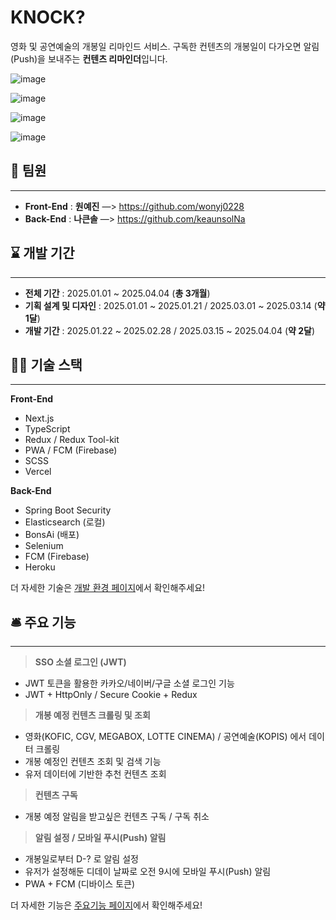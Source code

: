 # KNOCK?

영화 및 공연예술의 개봉일 리마인드 서비스. 
구독한 컨텐츠의 개봉일이 다가오면 알림(Push)을 보내주는 **컨텐츠 리마인더**입니다.

![image](https://github.com/user-attachments/assets/8ed878b7-0747-4ffd-acaf-f04b2cd6b64a)

![image](https://github.com/user-attachments/assets/9c1c74c8-5488-4206-8988-6fdc50754d86)

![image](https://github.com/user-attachments/assets/ad0710f9-5dc3-472e-9748-6d0d7e2043ec)

![image](https://github.com/user-attachments/assets/fba915e7-b273-41f0-8809-4c8641ee78b4)

## 👥 팀원

---

- **Front-End** : **원예진** —> https://github.com/wonyj0228
- **Back-End**  : **나큰솔** —> https://github.com/keaunsolNa

## ⌛ 개발 기간

---

- **전체 기간** : 2025.01.01 ~ 2025.04.04 (**총 3개월**)
- **기획 설계 및 디자인** : 2025.01.01 ~ 2025.01.21 / 2025.03.01 ~ 2025.03.14  (**약 1달**)
- **개발 기간** : 2025.01.22 ~ 2025.02.28 / 2025.03.15 ~ 2025.04.04 (**약 2달**)

## 👨‍💻 기술 스택

---

**Front-End**

- Next.js
- TypeScript
- Redux / Redux Tool-kit
- PWA / FCM (Firebase)
- SCSS
- Vercel

**Back-End**

- Spring Boot Security
- Elasticsearch (로컬)
- BonsAi (배포)
- Selenium
- FCM (Firebase)
- Heroku

더 자세한 기술은 [개발 환경 페이지](https://www.notion.so/1c3eb6c84ddd80f597d8efe374f69bab?pvs=21)에서 확인해주세요!

## 🛎️ 주요 기능

---

> **SSO 소셜 로그인 (JWT)**
> 
- JWT 토큰을 활용한 카카오/네이버/구글 소셜 로그인 기능
- JWT + HttpOnly / Secure Cookie + Redux

> **개봉 예정 컨텐츠 크롤링 및 조회**
> 
- 영화(KOFIC, CGV, MEGABOX, LOTTE CINEMA) / 공연예술(KOPIS) 에서 데이터 크롤링
- 개봉 예정인 컨텐츠 조회 및 검색 기능
- 유저 데이터에 기반한 추천 컨텐츠 조회

> **컨텐츠 구독**
> 
- 개봉 예정 알림을 받고싶은 컨텐츠 구독 / 구독 취소

> **알림 설정 / 모바일 푸시(Push) 알림**
> 
- 개봉일로부터 D-? 로 알림 설정
- 유저가 설정해둔 디데이 날짜로 오전 9시에 모바일 푸시(Push) 알림
- PWA + FCM (디바이스 토큰)

더 자세한 기능은 [주요기능 페이지](https://www.notion.so/1d0eb6c84ddd8071800ad9cf7a407c55?pvs=21)에서 확인해주세요!
